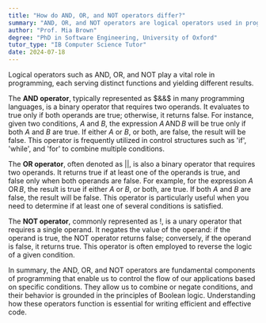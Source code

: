 ```yaml
---
title: "How do AND, OR, and NOT operators differ?"
summary: "AND, OR, and NOT operators are logical operators used in programming that differ in their functionality and results."
author: "Prof. Mia Brown"
degree: "PhD in Software Engineering, University of Oxford"
tutor_type: "IB Computer Science Tutor"
date: 2024-07-18
---
```


Logical operators such as AND, OR, and NOT play a vital role in programming, each serving distinct functions and yielding different results.

The **AND operator**, typically represented as $&&$ in many programming languages, is a binary operator that requires two operands. It evaluates to true only if both operands are true; otherwise, it returns false. For instance, given two conditions, $A$ and $B$, the expression $A \, \text{AND} \, B$ will be true only if both $A$ and $B$ are true. If either $A$ or $B$, or both, are false, the result will be false. This operator is frequently utilized in control structures such as 'if', 'while', and 'for' to combine multiple conditions.

The **OR operator**, often denoted as $||$, is also a binary operator that requires two operands. It returns true if at least one of the operands is true, and false only when both operands are false. For example, for the expression $A \, \text{OR} \, B$, the result is true if either $A$ or $B$, or both, are true. If both $A$ and $B$ are false, the result will be false. This operator is particularly useful when you need to determine if at least one of several conditions is satisfied.

The **NOT operator**, commonly represented as $!$, is a unary operator that requires a single operand. It negates the value of the operand: if the operand is true, the NOT operator returns false; conversely, if the operand is false, it returns true. This operator is often employed to reverse the logic of a given condition.

In summary, the AND, OR, and NOT operators are fundamental components of programming that enable us to control the flow of our applications based on specific conditions. They allow us to combine or negate conditions, and their behavior is grounded in the principles of Boolean logic. Understanding how these operators function is essential for writing efficient and effective code.
    